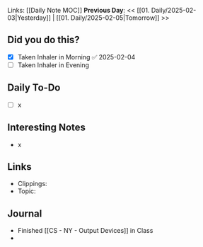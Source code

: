 Links: [[Daily Note MOC]]
**Previous Day**: << [[01. Daily/2025-02-03|Yesterday]] | [[01. Daily/2025-02-05|Tomorrow]] >>

## Did you do this?
 - [x] Taken Inhaler in Morning ✅ 2025-02-04
 - [ ] Taken Inhaler in Evening
## Daily To-Do
- [ ] x
## Interesting Notes
- x
## Links
- Clippings:
- Topic:
## Journal
- Finished [[CS - NY - Output Devices]] in Class
- 